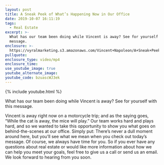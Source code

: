 ```yaml
---
layout: post
title: A Sneak Peek of What’s Happening Now in Our Office
date: 2019-10-07 16:11:19
tags:
  - Real Estate
excerpt: >-
  What has our team been doing while Vincent is away? See for yourself with this
  message.
enclosure: >-
  https://vyralmarketing.s3.amazonaws.com/Vincent+Napoleon/A+Sneak+Peek+of+Whats+Happening+Now+in+Our+Office.mp4
pullquote:
enclosure_type: video/mp4
enclosure_time:
use_youtube_image: true
youtube_alternate_image:
youtube_code: bzuascWJ3ek
---
```


{% include youtube.html %}

What has our team been doing while Vincent is away? See for yourself with this message.

Vincent is away right now on a motorcycle trip; and as the saying goes, “While the cat is away, the mice will play.” Our team works hard and plays hard, and so we wanted to take this opportunity to show you what goes on behind-the-scenes at our office. Simply put: There’s never a dull moment around here, but you’ll see what we mean when you check out today’s message. Of course, we always have time for you. So if you ever have any questions about real estate or would like more information about how we can help you meet your goals, feel free to give us a call or send us an email. We look forward to hearing from you soon.